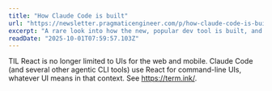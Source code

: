 ```yaml
---
title: "How Claude Code is built"
url: "https://newsletter.pragmaticengineer.com/p/how-claude-code-is-built?utm_campaign=post&utm_medium=web"
excerpt: "A rare look into how the new, popular dev tool is built, and what it might mean for the future of software building with AI. Exclusive."
readDate: "2025-10-01T07:59:57.103Z"
---
```


TIL React is no longer limited to UIs for the web and mobile. Claude Code (and several other agentic CLI tools) use React for command-line UIs, whatever UI means in that context. See https://term.ink/.
